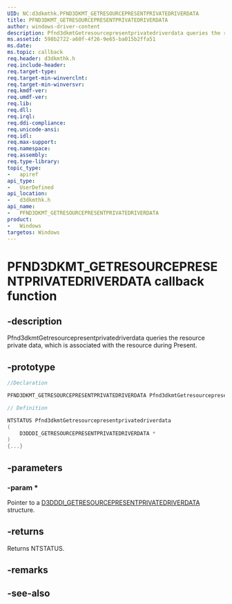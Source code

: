 ```yaml
---
UID: NC:d3dkmthk.PFND3DKMT_GETRESOURCEPRESENTPRIVATEDRIVERDATA
title: PFND3DKMT_GETRESOURCEPRESENTPRIVATEDRIVERDATA
author: windows-driver-content
description: Pfnd3dkmtGetresourcepresentprivatedriverdata queries the resource private data, which is associated with the resource during Present.
ms.assetid: 598b2722-a60f-4f26-9e65-ba015b2ffa51
ms.date: 
ms.topic: callback
req.header: d3dkmthk.h
req.include-header:
req.target-type:
req.target-min-winverclnt:
req.target-min-winversvr:
req.kmdf-ver:
req.umdf-ver:
req.lib:
req.dll:
req.irql: 
req.ddi-compliance:
req.unicode-ansi:
req.idl:
req.max-support:
req.namespace:
req.assembly:
req.type-library: 
topic_type: 
-	apiref
api_type: 
-	UserDefined
api_location: 
-	d3dkmthk.h
api_name: 
-	PFND3DKMT_GETRESOURCEPRESENTPRIVATEDRIVERDATA
product:
-	Windows
targetos: Windows
---
```


# PFND3DKMT_GETRESOURCEPRESENTPRIVATEDRIVERDATA callback function

## -description

Pfnd3dkmtGetresourcepresentprivatedriverdata queries the resource private data, which is associated with the resource during Present.

## -prototype

```cpp
//Declaration

PFND3DKMT_GETRESOURCEPRESENTPRIVATEDRIVERDATA Pfnd3dkmtGetresourcepresentprivatedriverdata; 

// Definition

NTSTATUS Pfnd3dkmtGetresourcepresentprivatedriverdata 
(
	D3DDDI_GETRESOURCEPRESENTPRIVATEDRIVERDATA *
)
{...}

```

## -parameters

### -param * 

Pointer to a [D3DDDI_GETRESOURCEPRESENTPRIVATEDRIVERDATA](../d3dukmdt/ns-d3dukmdt-_d3dddi_getresourcepresentprivatedriverdata.md) structure.

## -returns

Returns NTSTATUS.


## -remarks




## -see-also
